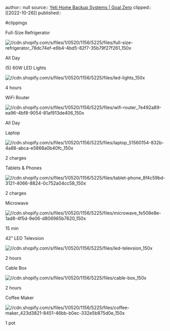 author:: null
source:: [Yeti Home Backup Systems | Goal Zero](https://www.goalzero.com/pages/home-energy-storage)
clipped:: [[2022-10-26]]
published:: 

#clippings

Full-Size Refrigerator

![//cdn.shopify.com/s/files/1/0520/1156/5225/files/full-size-refrigerator_78dc74ef-e6b4-4bd5-82f7-35b79f27f261_150x](//cdn.shopify.com/s/files/1/0520/1156/5225/files/full-size-refrigerator_78dc74ef-e6b4-4bd5-82f7-35b79f27f261_150x.png?v=1646975557)

All Day

(5) 60W LED Lights

![//cdn.shopify.com/s/files/1/0520/1156/5225/files/led-lights_150x](//cdn.shopify.com/s/files/1/0520/1156/5225/files/led-lights_150x.png?v=1646975557)

4 hours

WiFi Router

![//cdn.shopify.com/s/files/1/0520/1156/5225/files/wifi-router_7e492a89-ea96-4bf8-9054-81af913de406_150x](//cdn.shopify.com/s/files/1/0520/1156/5225/files/wifi-router_7e492a89-ea96-4bf8-9054-81af913de406_150x.png?v=1646975557)

All Day

Laptop

![//cdn.shopify.com/s/files/1/0520/1156/5225/files/laptop_51560154-832b-4a88-abca-e5868a0b40fc_150x](//cdn.shopify.com/s/files/1/0520/1156/5225/files/laptop_51560154-832b-4a88-abca-e5868a0b40fc_150x.png?v=1646975558)

2 charges

Tablets & Phones

![//cdn.shopify.com/s/files/1/0520/1156/5225/files/tablet-phone_8f4c59bd-3121-4066-8824-0c752a04cc58_150x](//cdn.shopify.com/s/files/1/0520/1156/5225/files/tablet-phone_8f4c59bd-3121-4066-8824-0c752a04cc58_150x.png?v=1646975557)

2 charges

Microwave

![//cdn.shopify.com/s/files/1/0520/1156/5225/files/microwave_fe508e8e-1ad8-4f5d-9e06-d806965b7620_150x](//cdn.shopify.com/s/files/1/0520/1156/5225/files/microwave_fe508e8e-1ad8-4f5d-9e06-d806965b7620_150x.png?v=1646993116)

15 min

42” LED Televsion

![//cdn.shopify.com/s/files/1/0520/1156/5225/files/led-televsion_150x](//cdn.shopify.com/s/files/1/0520/1156/5225/files/led-televsion_150x.png?v=1646975557)

2 hours

Cable Box

![//cdn.shopify.com/s/files/1/0520/1156/5225/files/cable-box_150x](//cdn.shopify.com/s/files/1/0520/1156/5225/files/cable-box_150x.png?v=1646975557)

2 hours

Coffee Maker

![//cdn.shopify.com/s/files/1/0520/1156/5225/files/coffee-maker_423d3821-8451-46bb-b0ec-332e5b875d0e_150x](//cdn.shopify.com/s/files/1/0520/1156/5225/files/coffee-maker_423d3821-8451-46bb-b0ec-332e5b875d0e_150x.png?v=1646975557)

1 pot